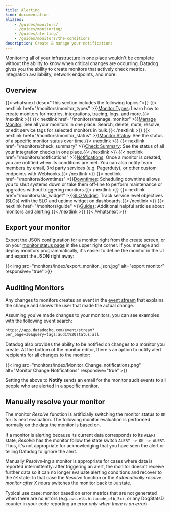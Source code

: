 ```yaml
---
title: Alerting
kind: documentation
aliases:
    - /guides/monitors/
    - /guides/monitoring/
    - /guides/alerting/
    - /guides/monitors/the-conditions
description: Create & manage your notifications
---
```


Monitoring all of your infrastructure in one place wouldn't be complete without the ability to know when critical changes are occurring. Datadog gives you the ability to create monitors that actively check metrics, integration availability, network endpoints, and more.

## Overview

{{< whatsnext desc="This section includes the following topics:">}}
    {{< nextlink href="/monitors/monitor_types" >}}<u>Monitor Types</u>: Learn how to create monitors for metrics, integrations, tracing, logs, and more.{{< /nextlink >}}
    {{< nextlink href="/monitors/manage_monitor" >}}<u>Manage Monitor</u>: See all your monitors in one place. Search, delete, mute, resolve, or edit service tags for selected monitors in bulk.{{< /nextlink >}}
    {{< nextlink href="/monitors/monitor_status" >}}<u>Monitor Status</u>: See the status of a specific monitor status over time.{{< /nextlink >}}
    {{< nextlink href="/monitors/check_summary" >}}<u>Check Summary</u>: See the status of all your integration checks in one place.{{< /nextlink >}}
    {{< nextlink href="/monitors/notifications" >}}<u>Notifications</u>: Once a monitor is created, you are notified when its conditions are met. You can also notify team members by email, 3rd party services (e.g. Pagerduty), or other custom endpoints with Webhooks.{{< /nextlink >}}
    {{< nextlink href="/monitors/downtimes" >}}<u>Downtimes</u>: Scheduling downtime allows you to shut systems down or take them off-line to perform maintenance or upgrades without triggering monitors.{{< /nextlink >}}
    {{< nextlink href="/monitors/slo_widget" >}}<u>SLO Widget</u>: Track service level objectives (SLOs) with the SLO and uptime widget on dashboards.{{< /nextlink >}}
    {{< nextlink href="/monitors/guide" >}}<u>Guides</u>: Additional helpful articles about monitors and alerting.{{< /nextlink >}}
{{< /whatsnext >}}

## Export your monitor

Export the JSON configuration for a monitor right from the create screen, or on your [monitor status page][1] in the upper right corner.
If you manage and deploy monitors programmatically, it's easier to define the monitor in the UI and export the JSON right away:

{{< img src="monitors/index/export_monitor_json.jpg" alt="export monitor" responsive="true" >}}

## Auditing Monitors

Any changes to monitors creates an event in the [event stream][2] that explains the change and shows the user that made the actual change.

Assuming you've made changes to your monitors, you can see examples with the following event search:
```
https://app.datadoghq.com/event/stream?per_page=30&query=tags:audit%20status:all
```

Datadog also provides the ability to be notified on changes to a monitor you create. At the bottom of the monitor editor, there's an option to notify alert recipients for all changes to the monitor:

{{< img src="monitors/index/Monitor_Change_notifications.png" alt="Monitor Change Notifications" responsive="true" >}}

Setting the above to **Notify** sends an email for the monitor audit events to all people who are alerted in a specific monitor.

## Manually resolve your monitor

The monitor *Resolve* function is artificially switching the monitor status to `OK` for its next evaluation. The following monitor evaluation is performed normally on the data the monitor is based on.

If a monitor is alerting because its current data corresponds to its `ALERT` state, *Resolve* has the monitor follow the state switch `ALERT -> OK -> ALERT`. Thus, it's not appropriate for acknowledging that you have seen the alert or telling Datadog to ignore the alert.

Manually *Resolve*-ing a monitor is appropriate for cases where data is reported intermittently: after triggering an alert, the monitor doesn't receive further data so it can no longer evaluate alerting conditions and recover to the `OK` state. In that case the *Resolve* function or the *Automatically resolve monitor after X hours* switches the monitor back to `OK` state.

Typical use case: monitor based on error metrics that are not generated when there are no errors (e.g. `aws.elb.httpcode_elb_5xx`, or any DogStatsD counter in your code reporting an error _only when there is an error_)

[1]: /monitors/monitor_status
[2]: /graphing/event_stream
